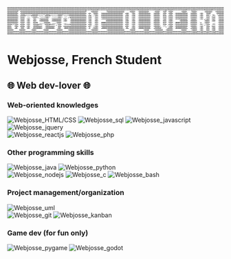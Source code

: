 ![Josse DE OLIVEIRA](name_text.png "Josse DE OLIVEIRA")
<p align="center">
<h1>Webjosse, French Student
</h1>
<h2>
🌐 Web dev-lover 🌐
</h2>

### Web-oriented knowledges
![Webjosse_HTML/CSS](https://img.shields.io/badge/HTML/CSS-advanced-yellow "Webjosse_html_css") ![Webjosse_sql](https://img.shields.io/badge/SQL-advanced-yellow "Webjosse_SQL") ![Webjosse_javascript](https://img.shields.io/badge/javascript-advanced-yellow "Webjosse_javascript") ![Webjosse_jquery](https://img.shields.io/badge/jquery-advanced-yellow "Webjosse_jquery")<br/>
![Webjosse_reactjs](https://img.shields.io/badge/ReactJS-intermediate-green "Webjosse_reactjs") ![Webjosse_php](https://img.shields.io/badge/PHP-intermediate-green "Webjosse_php")

### Other programming skills
![Webjosse_java](https://img.shields.io/badge/Java-intermediate-green "Webjosse_java") ![Webjosse_python](https://img.shields.io/badge/Python-intermediate-green "Webjosse_python")<br/>
![Webjosse_nodejs](https://img.shields.io/badge/NodeJS-beginner-blue "Webjosse_nodejs") ![Webjosse_c](https://img.shields.io/badge/C-beginner-blue "Webjosse_c") ![Webjosse_bash](https://img.shields.io/badge/bash-beginner-blue "Webjosse_bash")

### Project management/organization
![Webjosse_uml](https://img.shields.io/badge/UML-intermediate-green "Webjosse_uml")<br/>
![Webjosse_git](https://img.shields.io/badge/GIT-user-pink "Webjosse_git")
![Webjosse_kanban](https://img.shields.io/badge/kanban-user-pink "Webjosse_kanban")

### Game dev (for fun only)
![Webjosse_pygame](https://img.shields.io/badge/pygame-advanced-yellow "Webjosse_pygame")
![Webjosse_godot](https://img.shields.io/badge/godot-beginner-blue "Webjosse_godot")
</p>
